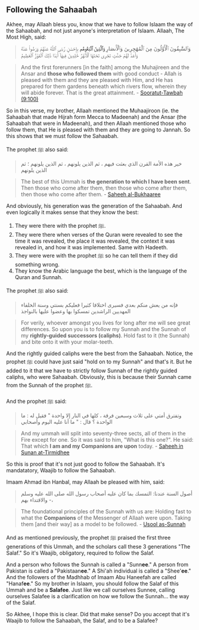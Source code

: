 ## Following the Sahaabah

Akhee, may Allaah bless you, know that we have to follow Islaam the way of the Sahaabah, and not just anyone's interpretation of Islaam. Allaah, The Most High, said:

> وَٱلسَّٰبِقُونَ ٱلْأَوَّلُونَ مِنَ ٱلْمُهَٰجِرِينَ وَٱلْأَنصَارِ **وَٱلَّذِينَ ٱتَّبَعُوهُم** بِإِحْسَٰنٍ رَّضِىَ ٱللَّهُ عَنْهُمْ وَرَضُوا۟ عَنْهُ وَأَعَدَّ لَهُمْ جَنَّٰتٍ تَجْرِى تَحْتَهَا ٱلْأَنْهَٰرُ خَٰلِدِينَ فِيهَآ أَبَدًا ذَٰلِكَ ٱلْفَوْزُ ٱلْعَظِيمُ

> And the first forerunners [in the faith] among the Muhajireen and the Ansar and **those who followed them** with good conduct - Allah is pleased with them and they are pleased with Him, and He has prepared for them gardens beneath which rivers flow, wherein they will abide forever. That is the great attainment. - [Sooratut-Tawbah (9:100)](http://www.thenoblequran.com/q/#/verse/9/100)

So in this verse, my brother, Allaah mentioned the Muhaajiroon (ie. the Sahaabah that made Hijrah form Mecca to Madeenah) and the Ansar (the Sahaabah that were in Madeenah), and then Allaah mentioned those who follow them, that He is pleased with them and they are going to Jannah. So this shows that we must follow the Sahaabah.

The prophet ﷺ also said:

> خير هذه الأمة القرن الذي بعثت فيهم ، ثم الذين يلونهم ، ثم الذين يلونهم ؛ ثم الذين يلونهم

> The best of this Ummah is **the generation to which I have been sent**. Then those who come after them, then those who come after them, then those who come after them. - [Saheeh al-Bukhaaree](http://www.aqidah.com/creed/articles/oeotc-glimpses-into-the-splitting-of-the-muslim-ummah-part-1.cfm)

And obviously, his generation was the generation of the Sahaabah. And even logically it makes sense that they know the best:

1. They were there with the prophet ﷺ.
2. They were there when verses of the Quran were revealed to see the time it was revealed, the place it was revealed, the context it was revealed in, and how it was implemented. Same with Hadeeth.
3. They were were with the prophet ﷺ so he can tell them if they did something wrong.
4. They know the Arabic language the best, which is the language of the Quran and Sunnah.

The prophet ﷺ also said:

>  فإنه من يعش منكم بعدي فسيرى اختلافا كثيرا فعليكم بسنتي وسنة الخلفاء المهديين الراشدين تمسكوا بها وعضوا عليها بالنواجذ

> For verily, whoever amongst you lives for long after me will see great differences. So upon you is to follow my Sunnah and the Sunnah of my **rightly-guided successors (caliphs)**. Hold fast to it (the Sunnah) and bite onto it with your molar-teeth.

And the rightly guided caliphs were the best from the Sahaabah. Notice, the prophet ﷺ could have just said "hold on to my Sunnah" and that's it. But he added to it that we have to strictly follow Sunnah of the rightly guided caliphs, who were Sahaabah. Obviously, this is because their Sunnah came from the Sunnah of the prophet ﷺ.

And the prophet ﷺ said:

> وتفترق أمتي على ثلاث وسبعين فرقة ، كلها في النار إلا واحدة " فقيل له : ما الواحدة ؟ قال : " ما أنا عليه اليوم وأصحابي

> And my ummah will split into seventy-three sects, all of them in the Fire except for one. So it was said to him, "What is this one?". He said: That which **I am and my Companions are upon** today. - [Saheeh in Sunan at-Tirmidhee](http://www.aqidah.com/creed/articles/oeotc-glimpses-into-the-splitting-of-the-muslim-ummah-part-1.cfm)

So this is proof that it's not just good to follow the Sahaabah. It's mandatatory, Waajib to follow the Sahaabah.

Imaam Ahmad ibn Hanbal, may Allaah be pleased with him, said:

> أصول السنة عندنا: التمسك بما كان عليه أصحاب رسول الله صلى الله عليه وسلم - والاقتداء بهم،

> The foundational principles of the Sunnah with us are: Holding fast to what the **Companions** of the Messenger of Allaah were upon. Taking them [and their way] as a model to be followed. - [Usool as-Sunnah](http://www.aqidah.com/creed/articles/oeotc-glimpses-into-the-splitting-of-the-muslim-ummah-part-1.cfm)

And as mentioned previously, the prophet ﷺ praised the first three generations of this Ummah, and the scholars call these 3 generations "The Salaf." So it's Waajib, obligatory, required to follow the Salaf.

And a person who follows the Sunnah is called a "Sunn**ee**." A person from Pakistan is called a "Pakistaan**ee**." A Shi'ah individual is called a "Shee'**ee**." And the followers of the Madhhab of Imaam Abu Haneefah are called "Hanaf**ee**." So my brother in Islaam, you should follow the Salaf of this Ummah and be a **Salafee**. Just like we call ourselves Sunnee, calling ourselves Salafee is a clarification on how we follow the Sunnah... the way of the Salaf.

So Akhee, I hope this is clear. Did that make sense? Do you accept that it's Waajib to follow the Sahaabah, the Salaf, and to be a Salafee?